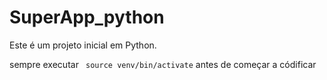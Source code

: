 # SuperApp_python

Este é um projeto inicial em Python.

sempre executar ` source venv/bin/activate` antes de começar a códificar
